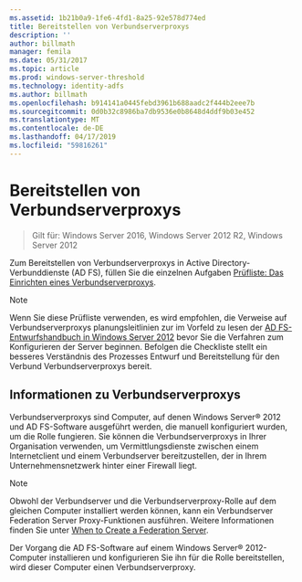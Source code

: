 ```yaml
---
ms.assetid: 1b21b0a9-1fe6-4fd1-8a25-92e578d774ed
title: Bereitstellen von Verbundserverproxys
description: ''
author: billmath
manager: femila
ms.date: 05/31/2017
ms.topic: article
ms.prod: windows-server-threshold
ms.technology: identity-adfs
ms.author: billmath
ms.openlocfilehash: b914141a0445febd3961b688aadc2f444b2eee7b
ms.sourcegitcommit: 0d0b32c8986ba7db9536e0b8648d4ddf9b03e452
ms.translationtype: MT
ms.contentlocale: de-DE
ms.lasthandoff: 04/17/2019
ms.locfileid: "59816261"
---
```

# <a name="deploying-federation-server-proxies"></a>Bereitstellen von Verbundserverproxys

>Gilt für: Windows Server 2016, Windows Server 2012 R2, Windows Server 2012

Zum Bereitstellen von Verbundserverproxys in Active Directory-Verbunddienste \(AD FS\), füllen Sie die einzelnen Aufgaben [Prüfliste: Das Einrichten eines Verbundserverproxys](Checklist--Setting-Up-a-Federation-Server-Proxy.md).  
  
> [!NOTE]  
> Wenn Sie diese Prüfliste verwenden, es wird empfohlen, die Verweise auf Verbundserverproxys planungsleitlinien zur im Vorfeld zu lesen der [AD FS-Entwurfshandbuch in Windows Server 2012](https://technet.microsoft.com/library/dd807036.aspx) bevor Sie die Verfahren zum Konfigurieren der Server beginnen. Befolgen die Checkliste stellt ein besseres Verständnis des Prozesses Entwurf und Bereitstellung für den Verbund Verbundserverproxys bereit.  
  
## <a name="about-federation-server-proxies"></a>Informationen zu Verbundserverproxys  
Verbundserverproxys sind Computer, auf denen Windows Server® 2012 und AD FS-Software ausgeführt werden, die manuell konfiguriert wurden, um die Rolle fungieren. Sie können die Verbundserverproxys in Ihrer Organisation verwenden, um Vermittlungsdienste zwischen einem Internetclient und einem Verbundserver bereitzustellen, der in Ihrem Unternehmensnetzwerk hinter einer Firewall liegt.  
  
> [!NOTE]  
> Obwohl der Verbundserver und die Verbundserverproxy-Rolle auf dem gleichen Computer installiert werden können, kann ein Verbundserver Federation Server Proxy-Funktionen ausführen. Weitere Informationen finden Sie unter [When to Create a Federation Server](https://technet.microsoft.com/library/dd807101.aspx).  
  
Der Vorgang die AD FS-Software auf einem Windows Server® 2012-Computer installieren und konfigurieren Sie ihn für die Rolle bereitstellen, wird dieser Computer einen Verbundserverproxy.  
  

